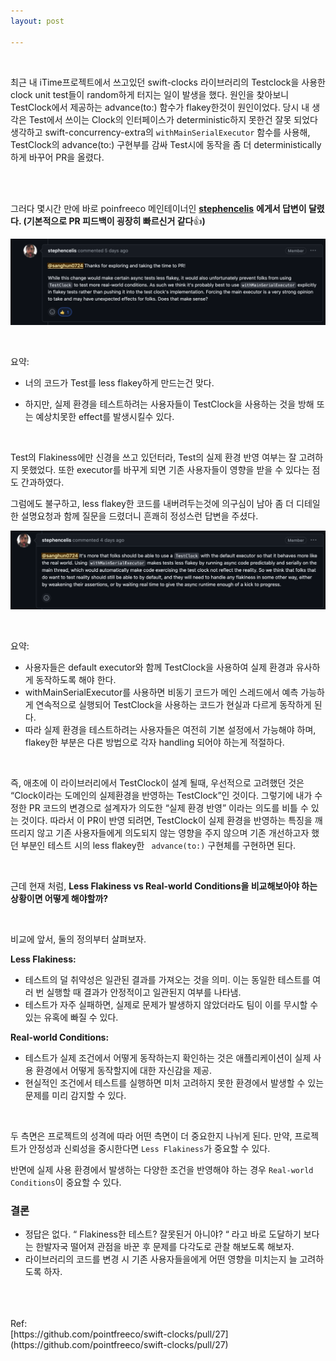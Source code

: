 ```yaml
---
layout: post

---
```

<br/>

최근 내 iTime프로젝트에서 쓰고있던  swift-clocks 라이브러리의 Testclock을 사용한 clock unit test들이 random하게 터지는 일이 발생을 했다. 원인을 찾아보니 TestClock에서 제공하는 advance(to:) 함수가 flakey한것이 원인이었다. 당시 내 생각은 Test에서 쓰이는 Clock의 인터페이스가 deterministic하지 못한건 잘못 되었다 생각하고 swift-concurrency-extra의 `withMainSerialExecutor` 함수를 사용해, TestClock의 advance(to:)  구현부를 감싸 Test시에 동작을 좀 더 deterministically 하게 바꾸어 PR을 올렸다.

  <br><br>

그러다 몇시간 만에 바로 poinfreeco 메인테이너인 [**stephencelis**](https://github.com/stephencelis) **에게서 답변이 달렸다. (기본적으로 PR 피드백이 굉장히 빠르신거 같다**👍**)**
<br>
  

  ![screenshot](../assets/stephenceils1.png)  
  
<br>

요약:

-   너의 코드가 Test를 less flakey하게 만드는건 맞다.

- 하지만, 실제 환경을 테스트하려는 사용자들이 TestClock을 사용하는 것을 방해 또는 예상치못한 effect를 발생시킬수 있다.

  
<br>

Test의 Flakiness에만 신경을 쓰고 있던터라, Test의 실제 환경 반영 여부는 잘 고려하지 못했었다. 또한 executor를 바꾸게 되면 기존 사용자들이 영향을 받을 수 있다는 점도 간과하였다.

그럼에도 불구하고, less flakey한 코드를 내버려두는것에 의구심이 남아 좀 더 디테일한 설명요청과 함께 질문을 드렸더니 흔쾌히 정성스런 답변을 주셨다.
<br>

![screenshot](../assets/stephenceils2.png)

<br>

요약:

-   사용자들은 default executor와 함께 TestClock을 사용하여 실제 환경과 유사하게 동작하도록 해야 한다.
-   withMainSerialExecutor를 사용하면 비동기 코드가 메인 스레드에서 예측 가능하게 연속적으로 실행되어 TestClock을 사용하는 코드가 현실과 다르게 동작하게 된다.
-   따라 실제 환경을 테스트하려는 사용자들은 여전히 기본 설정에서 가능해야 하며, flakey한 부분은 다른 방법으로 각자 handling 되어야 하는게 적절하다.

  
 <br>
 
즉, 애초에 이 라이브러리에서 TestClock이 설계 될때, 우선적으로 고려했던 것은 “Clock이라는 도메인의 실제환경을 반영하는 TestClock”인 것이다. 그렇기에 내가 수정한 PR 코드의 변경으로 설계자가 의도한 “실제 환경 반영” 이라는 의도를 비틀 수 있는 것이다. 따라서 이 PR이 반영 되려면, TestClock이 실제 환경을 반영하는 특징을 깨뜨리지 않고 기존 사용자들에게 의도되지 않는 영향을 주지 않으며 기존 개선하고자 했던 부분인  테스트 시의 less flakey한 ` advance(to:)` 구현체를 구현하면 된다.

 <br>

근데 현재 처럼, **Less Flakiness vs Real-world Conditions을 비교해보아야 하는 상황이면 어떻게 해야할까?**

 <br>

비교에 앞서, 둘의 정의부터 살펴보자.

**Less Flakiness:**

-   테스트의 덜 취약성은 일관된 결과를 가져오는 것을 의미. 이는 동일한 테스트를 여러 번 실행할 때 결과가 안정적이고 일관된지 여부를 나타냄.
-   테스트가 자주 실패하면, 실제로 문제가 발생하지 않았더라도 팀이 이를 무시할 수 있는 유혹에 빠질 수 있다.

 **Real-world Conditions:**

-   테스트가 실제 조건에서 어떻게 동작하는지 확인하는 것은 애플리케이션이 실제 사용 환경에서 어떻게 동작할지에 대한 자신감을 제공.
-   현실적인 조건에서 테스트를 실행하면 미처 고려하지 못한 환경에서 발생할 수 있는 문제를 미리 감지할 수 있다.

 <br>

두 측면은 프로젝트의 성격에 따라 어떤 측면이 더 중요한지 나뉘게 된다. 만약, 프로젝트가 안정성과 신뢰성을 중시한다면 `Less Flakiness`가 중요할 수 있다.

반면에 실제 사용 환경에서 발생하는 다양한 조건을 반영해야 하는 경우 `Real-world Conditions`이 중요할 수 있다.

  

### 결론

-   정답은 없다. “ Flakiness한 테스트? 잘못된거 아니야? “ 라고 바로 도달하기 보다는 한발자국 떨어져 관점을 바꾼 후 문제를 다각도로 관찰 해보도록 해보자.
-   라이브러리의  코드를  변경  시  기존  사용자들을에게  어떤  영향을  미치는지  늘  고려하도록  하자. 

<br>
<br>
<br>
Ref: <br> 
[https://github.com/pointfreeco/swift-clocks/pull/27](https://github.com/pointfreeco/swift-clocks/pull/27) <br>
